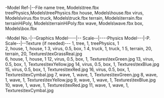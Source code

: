 ﻿-Model Ref-|--File name
tree,		Models\tree.fbx
treePhysics,Models\treePhysics.fbx
house,		Models\house.fbx
virus,		Models\virus.fbx
truck,		Models\truck.fbx
terrain,	Models\terrain.fbx
terrainHiPoly,	Models\terrainHiPoly.fbx
wave,		Models\wave.fbx
box,		Models\box.fbx


-Model No.-|--Graphics Model----|-- Scale--|----Physics Model---|-P. Scale--|--Texture (if needed)---
1,			tree,					1,		treePhysics,			1		
2,			house,					1,		house,					1
3,			virus,					0.5,	box,					1
4,			truck,					1,		truck,					1
5,			terrain,			20,		terrain,			20,		Textures\texGrassReal.jpg	
6,			house,					1,		house,					1
12,			virus,					0.5,	box,					1,		Textures\texGreen.jpg
13,			virus,					0.5,	box,					1,		Textures\texYellow.jpg
14,			virus,					0.5,	box,					1,		Textures\texBlue.jpg
15,			virus,					0.5,	box,					1,		Textures\texRed.jpg
16,			virus,					0.5,	box,					1,		Textures\texCymbal.jpg
7,			wave,					1,		wave,					1,		Textures\texGreen.jpg
8,			wave,					1,		wave,					1,		Textures\texYellow.jpg
9,			wave,					1,		wave,					1,		Textures\texBlue.jpg
10,			wave,					1,		wave,					1,		Textures\texRed.jpg
11,			wave,					1,		wave,					1,		Textures\texCymbal.jpg